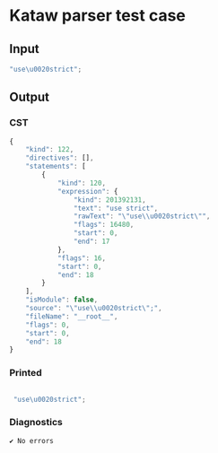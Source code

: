 # Kataw parser test case

## Input

`````js
"use\u0020strict";
`````

## Output

### CST

```javascript
{
    "kind": 122,
    "directives": [],
    "statements": [
        {
            "kind": 120,
            "expression": {
                "kind": 201392131,
                "text": "use strict",
                "rawText": "\"use\\u0020strict\"",
                "flags": 16480,
                "start": 0,
                "end": 17
            },
            "flags": 16,
            "start": 0,
            "end": 18
        }
    ],
    "isModule": false,
    "source": "\"use\\u0020strict\";",
    "fileName": "__root__",
    "flags": 0,
    "start": 0,
    "end": 18
}
```

### Printed

```javascript

 "use\u0020strict"; 
```

### Diagnostics

```javascript
✔ No errors
```

